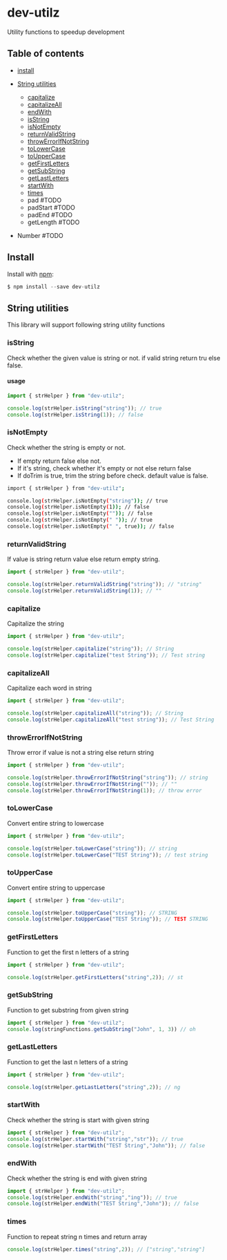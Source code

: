 # dev-utilz

Utility functions to speedup development

## Table of contents

- [install](#install)
- [String utilities](#string-utilities)

  - [capitalize](#capitalize)
  - [capitalizeAll](#capitalizeAll)
  - [endWith](#endWith)
  - [isString](#isString)
  - [isNotEmpty](#isNotEmpty)
  - [returnValidString](#returnValidString)
  - [throwErrorIfNotString](#throwErrorIfNotString)
  - [toLowerCase](#toLowerCase)
  - [toUpperCase](#toUpperCase)
  - [getFirstLetters](#getFirstLetters)
  - [getSubString](#getSubString)
  - [getLastLetters](#getLastLetters)
  - [startWith](#startWith)
  - [times](#times)
  - pad #TODO
  - padStart  #TODO
  - padEnd  #TODO
  - getLength  #TODO
- Number  #TODO

## Install

Install with [npm](https://www.npmjs.com/):

```javascript
$ npm install --save dev-utilz
```

## String utilities
This library will support following string utility functions
### isString
Check whether the given value is string or not. if valid string return tru else false.
#### usage
```javascript
import { strHelper } from "dev-utilz";

console.log(strHelper.isString("string")); // true
console.log(strHelper.isString(1)); // false
```

### isNotEmpty
Check whether the string is empty or not. 
 * If  empty return false else not.
 * If it's string, check whether it's empty or not else return false
 * If doTrim is true, trim the string before check. default value is false.
 ```sh
import { strHelper } from "dev-utilz";

console.log(strHelper.isNotEmpty("string")); // true
console.log(strHelper.isNotEmpty(1)); // false
console.log(strHelper.isNotEmpty("")); // false
console.log(strHelper.isNotEmpty(" ")); // true
console.log(strHelper.isNotEmpty(" ", true)); // false

 ```

### returnValidString
If value is string return value else return empty string.
```javascript
import { strHelper } from "dev-utilz";

console.log(strHelper.returnValidString("string")); // "string"
console.log(strHelper.returnValidString(1)); // ""
```

### capitalize
Capitalize the string
```javascript
import { strHelper } from "dev-utilz";

console.log(strHelper.capitalize("string")); // String
console.log(strHelper.capitalize("test String")); // Test string
```

### capitalizeAll
Capitalize each word in string
```javascript
import { strHelper } from "dev-utilz";

console.log(strHelper.capitalizeAll("string")); // String
console.log(strHelper.capitalizeAll("test string")); // Test String
```

### throwErrorIfNotString
Throw error if value is not a string else return string
```javascript
import { strHelper } from "dev-utilz";

console.log(strHelper.throwErrorIfNotString("string")); // string
console.log(strHelper.throwErrorIfNotString("")); // ""
console.log(strHelper.throwErrorIfNotString(1)); // throw error
```

### toLowerCase
Convert entire string to lowercase
```javascript
import { strHelper } from "dev-utilz";

console.log(strHelper.toLowerCase("string")); // string
console.log(strHelper.toLowerCase("TEST String")); // test string
```

### toUpperCase
Convert entire string to uppercase
```javascript
import { strHelper } from "dev-utilz";

console.log(strHelper.toUpperCase("string")); // STRING
console.log(strHelper.toUpperCase("TEST String")); // TEST STRING
```
### getFirstLetters
Function to get the first n letters of a string
```javascript
import { strHelper } from "dev-utilz";

console.log(strHelper.getFirstLetters("string",2)); // st
```

### getSubString
Function to get substring from given string
```javascript
import { strHelper } from "dev-utilz";
console.log(stringFunctions.getSubString("John", 1, 3)) // oh
```
### getLastLetters
Function to get the last n letters of a string
```javascript
import { strHelper } from "dev-utilz";

console.log(strHelper.getLastLetters("string",2)); // ng
```

### startWith
Check whether the string is start with given string
```javascript
import { strHelper } from "dev-utilz";
console.log(strHelper.startWith("string","str")); // true
console.log(strHelper.startWith("TEST String","John")); // false
```
### endWith
Check whether the string is end with given string
```javascript
import { strHelper } from "dev-utilz";
console.log(strHelper.endWith("string","ing")); // true
console.log(strHelper.endWith("TEST String","John")); // false
```

### times
Function to repeat string n times and return array
```javascript
console.log(strHelper.times("string",2)); // ["string","string"]
```
